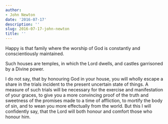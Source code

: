 ```yaml
---
author:
- John Newton
date: '2016-07-17'
description: ''
slug: 2016-07-17-john-newton
title: ''
---
```

Happy is that family where the worship of God is constantly and conscientiously maintained. 

Such houses are temples, in which the Lord dwells, and castles garrisoned by a Divine power. 

I do not say, that by honouring God in your house, you will wholly escape a share in the trials incident to the present uncertain state of things. A measure of such trials will be necessary for the exercise and manifestation of your graces, to give you a more convincing proof of the truth and sweetness of the promises made to a time of affliction, to mortify the body of sin, and to wean you more effectually from the world. But this I will confidently say, that the Lord will both honour and comfort those who honour him.



